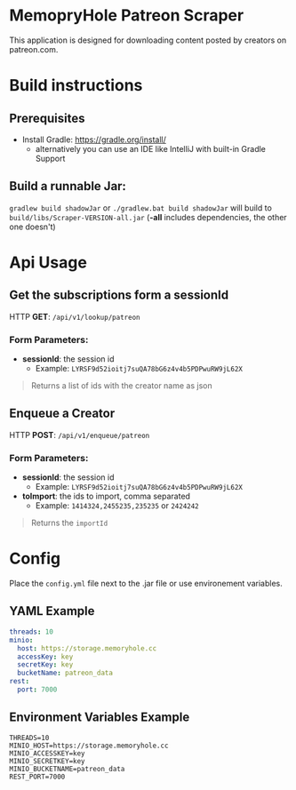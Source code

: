 # MemopryHole Patreon Scraper
This application is designed for downloading content posted by creators on patreon.com.

# Build instructions

## Prerequisites

- Install Gradle: https://gradle.org/install/ 
  - alternatively you can use an IDE like IntelliJ with built-in Gradle Support

## Build a runnable Jar:

`gradlew build shadowJar` or `./gradlew.bat build shadowJar` will build to `build/libs/Scraper-VERSION-all.jar` (**-all** includes dependencies, the other one doesn't)

# Api Usage
## Get the subscriptions form a sessionId
HTTP **GET**: `/api/v1/lookup/patreon`

### Form Parameters:
- **sessionId**: the session id
  - Example: `LYRSF9d52ioitj7suQA78bG6z4v4b5PDPwuRW9jL62X`

> Returns a list of ids with the creator name as json

## Enqueue a Creator
HTTP **POST**: `/api/v1/enqueue/patreon`

### Form Parameters:
- **sessionId**: the session id
  - Example: `LYRSF9d52ioitj7suQA78bG6z4v4b5PDPwuRW9jL62X`
- **toImport**: the ids to import, comma separated
  - Example: `1414324,2455235,235235` or `2424242`

> Returns the `importId`

# Config

Place the `config.yml` file next to the .jar file or use environement variables.

## YAML Example
```yaml
threads: 10
minio:
  host: https://storage.memoryhole.cc
  accessKey: key
  secretKey: key
  bucketName: patreon_data
rest:
  port: 7000
```

## Environment Variables Example
`THREADS=10`<br>
`MINIO_HOST=https://storage.memoryhole.cc`<br>
`MINIO_ACCESSKEY=key`<br>
`MINIO_SECRETKEY=key`<br>
`MINIO_BUCKETNAME=patreon_data`<br>
`REST_PORT=7000`<br>
